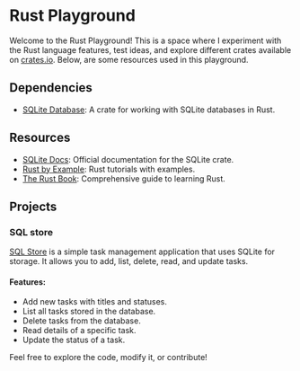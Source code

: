 # Rust Playground

Welcome to the Rust Playground! This is a space where I experiment with the Rust language features, test ideas, and explore different crates available on [crates.io](https://crates.io/). Below, are some resources used in this playground.

## Dependencies

- [SQLite Database](https://crates.io/crates/sqlite): A crate for working with SQLite databases in Rust.


## Resources

- [SQLite Docs](https://docs.rs/sqlite/0.36.0/sqlite/): Official documentation for the SQLite crate.
- [Rust by Example](https://doc.rust-lang.org/rust-by-example/index.html): Rust tutorials with examples.
- [The Rust Book](https://doc.rust-lang.org/book/title-page.html): Comprehensive guide to learning Rust.

## Projects

### SQL store

[SQL Store](https://github.com/kevinchrist20/rust_playground/tree/master/sql_store) is a simple task management application that uses SQLite for storage. 
It allows you to add, list, delete, read, and update tasks.

#### Features:

- Add new tasks with titles and statuses.
- List all tasks stored in the database.
- Delete tasks from the database.
- Read details of a specific task.
- Update the status of a task.


Feel free to explore the code, modify it, or contribute!
